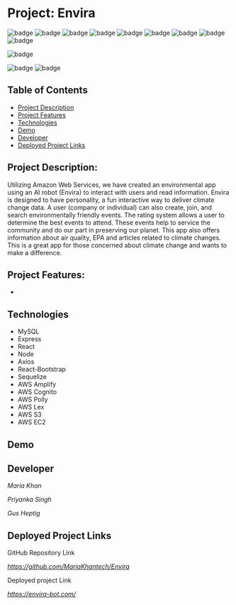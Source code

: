 # Project: Envira

![badge](https://img.shields.io/badge/AWS-EC2-232F3E?style=flat-square&logo=amazon-aws) ![badge](https://img.shields.io/badge/AWS-Cognito-67459B?style=flat-square&logo=amazon-aws) ![badge](https://img.shields.io/badge/AWS-Lex-00CAFF?style=flat-square&logo=amazon-aws) ![badge](https://img.shields.io/badge/AWS-Polly-00CAFF?style=flat-square&logo=amazon-aws) ![badge](https://img.shields.io/badge/AWS-Amplify-FF9900?style=flat-square&logo=amazon-aws) ![badge](https://img.shields.io/badge/React-.js-61dbfb?style=flat-square&logo=react) ![badge](https://img.shields.io/badge/Node-.js-339933?style=flat-square&logo=node.js) ![badge](https://img.shields.io/badge/My-SQL-4479A1?style=flat-square&logo=mysql) ![badge](https://img.shields.io/badge/Sa-ss-CC6699?style=flat-square&logo=Sass)

![badge](https://img.shields.io/github/repo-size/mariakhantech/envira?style=flat-square)

![badge](https://img.shields.io/github/stars/mariakhantech/envira?style=social) ![badge](https://img.shields.io/github/forks/mariakhantech/envira?style=social)

## Table of Contents

- [Project Description](#project-description)
- [Project Features](#project-features)
- [Technologies](#technologies)
- [Demo](#demo)
- [Developer](#developer)
- [Deployed Project Links](#deployed-project-links)

## Project Description:

Utilizing Amazon Web Services, we have created an environmental app using an AI robot (Envira) to interact with users and read information. Envira is designed to have personality, a fun interactive way to deliver climate change data. A user (company or individual) can also create, join, and search environmentally friendly events. The rating system allows a user to determine the best events to attend. These events help to service the community and do our part in preserving our planet. This app also offers information about air quality, EPA and articles related to climate changes. This is a great app for those concerned about climate change and wants to make a difference.

## Project Features:

-

## Technologies

- MySQL
- Express
- React
- Node
- Axios
- React-Bootstrap
- Sequelize
- AWS Amplify
- AWS Cognito
- AWS Polly
- AWS Lex
- AWS S3
- AWS EC2

## Demo

## Developer

_Maria Khan_

_Priyanka Singh_

_Gus Heptig_

## Deployed Project Links

GitHub Repository Link

*https://github.com/MariaKhantech/Envira*

Deployed project Link

*https://envira-bot.com/*
